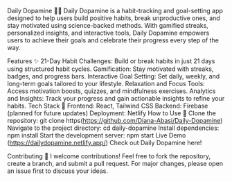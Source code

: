 Daily Dopamine 🎯💡
Daily Dopamine is a habit-tracking and goal-setting app designed to help users build positive habits, break unproductive ones, and stay motivated using science-backed methods. With gamified streaks, personalized insights, and interactive tools, Daily Dopamine empowers users to achieve their goals and celebrate their progress every step of the way.

Features ✨
21-Day Habit Challenges: Build or break habits in just 21 days using structured habit cycles.
Gamification: Stay motivated with streaks, badges, and progress bars.
Interactive Goal Setting: Set daily, weekly, and long-term goals tailored to your lifestyle.
Relaxation and Focus Tools: Access motivation boosts, quizzes, and mindfulness exercises.
Analytics and Insights: Track your progress and gain actionable insights to refine your habits.
Tech Stack 🔧
Frontend: React, Tailwind CSS
Backend: Firebase (planned for future updates)
Deployment: Netlify
How to Use 🚀
Clone the repository:
git clone https(https://github.com/Diana-Abasi/Daily-Dopamine)
Navigate to the project directory:
cd daily-dopamine
Install dependencies:
npm install
Start the development server:
npm start
Live Demo (https://dailydopamine.netlify.app/)
Check out Daily Dopamine here!

Contributing 🤝
I welcome contributions! Feel free to fork the repository, create a branch, and submit a pull request. For major changes, please open an issue first to discuss your ideas.
